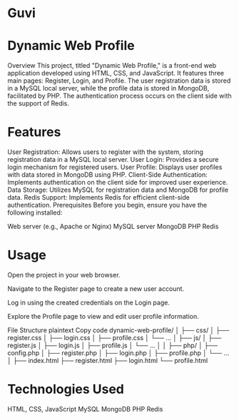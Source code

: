 # Guvi

# Dynamic Web Profile
Overview
This project, titled "Dynamic Web Profile," is a front-end web application developed using HTML, CSS, and JavaScript. 
It features three main pages: Register, Login, and Profile. The user registration data is stored in a MySQL local server, while the profile data is stored in MongoDB, facilitated by PHP. 
The authentication process occurs on the client side with the support of Redis.

# Features
User Registration: Allows users to register with the system, storing registration data in a MySQL local server.
User Login: Provides a secure login mechanism for registered users.
User Profile: Displays user profiles with data stored in MongoDB using PHP.
Client-Side Authentication: Implements authentication on the client side for improved user experience.
Data Storage: Utilizes MySQL for registration data and MongoDB for profile data.
Redis Support: Implements Redis for efficient client-side authentication.
Prerequisites
Before you begin, ensure you have the following installed:

Web server (e.g., Apache or Nginx)
MySQL server
MongoDB
PHP
Redis


# Usage
Open the project in your web browser.

Navigate to the Register page to create a new user account.

Log in using the created credentials on the Login page.

Explore the Profile page to view and edit user profile information.

File Structure
plaintext
Copy code
dynamic-web-profile/
│
├── css/
│   ├── register.css
│   ├── login.css
│   ├── profile.css
│   └── ...
│
├── js/
│   ├── register.js
│   ├── login.js
│   ├── profile.js
│   └── ...
│
│
├── php/
│   ├── config.php
│   ├── register.php
│   ├── login.php
│   ├── profile.php
│   └── ...
│
├── index.html
├── register.html
├── login.html
└── profile.html

# Technologies Used
HTML, CSS, JavaScript
MySQL
MongoDB
PHP
Redis
